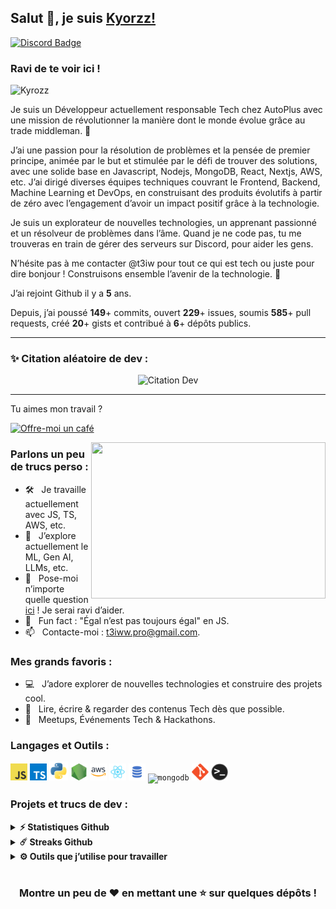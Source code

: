 ## Salut 👋, je suis [Kyorzz!](https://github.com/t3iw)

[![Discord Badge](https://media.discordapp.net/attachments/1398434094051885057/1414203953444294717/Sans_titre-1.png?ex=68beb791&is=68bd6611&hm=f10484250648c54885a5735457e845414994688dbbf8922575e779c69c6b70f3&=&format=webp&quality=lossless)](https://discord.gg/wxhUZTjJ2e)

### Ravi de te voir ici ! 
<p align="left"> <img src="https://komarev.com/ghpvc/?username=iampavangandhi&label=Vues%20du%20profil&color=0e75b6&style=flat" alt="Kyrozz" /> </p>
Je suis un Développeur actuellement responsable Tech chez AutoPlus avec une mission de révolutionner la manière dont le monde évolue grâce au trade middleman. 🚀

J’ai une passion pour la résolution de problèmes et la pensée de premier principe, animée par le but et stimulée par le défi de trouver des solutions, avec une solide base en Javascript, Nodejs, MongoDB, React, Nextjs, AWS, etc. J’ai dirigé diverses équipes techniques couvrant le Frontend, Backend, Machine Learning et DevOps, en construisant des produits évolutifs à partir de zéro avec l’engagement d’avoir un impact positif grâce à la technologie.  

Je suis un explorateur de nouvelles technologies, un apprenant passionné et un résolveur de problèmes dans l’âme. Quand je ne code pas, tu me trouveras en train de gérer des serveurs sur Discord, pour aider les gens.  

N’hésite pas à me contacter @t3iw pour tout ce qui est tech ou juste pour dire bonjour ! Construisons ensemble l’avenir de la technologie. 🌟  

J’ai rejoint Github il y a **5** ans.  

Depuis, j’ai poussé **149**+ commits, ouvert **229**+ issues, soumis **585**+ pull requests, créé **20**+ gists et contribué à **6**+ dépôts publics.  

<hr>
<h3 align="left">✨ Citation aléatoire de dev :</h3>
<p align="center">
  <img src="https://quotes-github-readme.vercel.app/api?type=horizontal&theme=dark" alt="Citation Dev" />
</p>
<hr>

Tu aimes mon travail ?

<a href="https://paypal.me/t3iww" target="_blank"><img src="https://cdn.buymeacoffee.com/buttons/v2/default-yellow.png" alt="Offre-moi un café" height="60px" width="217px" ></a>

<img align="right" height="250" width="375" alt="" src="https://media.discordapp.net/attachments/1398434094051885057/1414200168458358794/coder.png?ex=68beb40a&is=68bd628a&hm=feea54aae481a41351881cb170fe53fe394e8ffd7d0cbc9dca1173e50649cad0&=&format=webp&quality=lossless" />

### Parlons un peu de trucs perso :

- 🛠 &nbsp; Je travaille actuellement avec JS, TS, AWS, etc.
- 🚀 &nbsp; J’explore actuellement le ML, Gen AI, LLMs, etc.
- 💬 &nbsp; Pose-moi n’importe quelle question [ici](https://discord.gg/wxhUZTjJ2e) ! Je serai ravi d’aider.
- 👾 &nbsp; Fun fact : "Égal n’est pas toujours égal" en JS.
- 📫 &nbsp; Contacte-moi : t3iww.pro@gmail.com.

### Mes grands favoris :

- 💻 &nbsp; J’adore explorer de nouvelles technologies et construire des projets cool.
- 📰 &nbsp; Lire, écrire & regarder des contenus Tech dès que possible.
- 🍕 &nbsp; Meetups, Événements Tech & Hackathons.

### Langages et Outils :

<code><img height="27" src="https://raw.githubusercontent.com/github/explore/80688e429a7d4ef2fca1e82350fe8e3517d3494d/topics/javascript/javascript.png" alt="javascript"></code>
<code><img height="27" src="https://raw.githubusercontent.com/github/explore/80688e429a7d4ef2fca1e82350fe8e3517d3494d/topics/typescript/typescript.png" alt="typescript"></code>
<code><img height="30" src="https://raw.githubusercontent.com/github/explore/80688e429a7d4ef2fca1e82350fe8e3517d3494d/topics/python/python.png" alt="python"></code>
<code><img height="27" src="https://raw.githubusercontent.com/github/explore/80688e429a7d4ef2fca1e82350fe8e3517d3494d/topics/nodejs/nodejs.png" alt="nodejs"></code>
<code><img height="27" src="https://raw.githubusercontent.com/github/explore/80688e429a7d4ef2fca1e82350fe8e3517d3494d/topics/aws/aws.png" alt="aws"></code>
<code><img height="27" src="https://raw.githubusercontent.com/github/explore/80688e429a7d4ef2fca1e82350fe8e3517d3494d/topics/react/react.png" alt="react"></code>
<code><img height="27" src="https://raw.githubusercontent.com/github/explore/80688e429a7d4ef2fca1e82350fe8e3517d3494d/topics/sql/sql.png" alt="sql"></code>
<code><img height="27" src="https://encrypted-tbn0.gstatic.com/images?q=tbn%3AANd9GcSTTzPAw-55ssm1Im594xYZ9eRQu2JylrkYLg&usqp=CAU" alt="mongodb"></code>
<code><img height="27" src="https://raw.githubusercontent.com/devicons/devicon/master/icons/git/git-original.svg" alt="git"></code>
<code><img height="27" src="https://raw.githubusercontent.com/github/explore/80688e429a7d4ef2fca1e82350fe8e3517d3494d/topics/terminal/terminal.png" alt="terminal"></code>

### Projets et trucs de dev :

<details>
  <summary><b>⚡ Statistiques Github</b></summary>

  <br />
  <img height="180em" src="https://github-readme-stats.vercel.app/api?username=iampavangandhi&show_icons=true&hide_border=true&&count_private=true&include_all_commits=true" />
  <img height="180em" src="https://github-readme-stats.vercel.app/api/top-langs/?username=iampavangandhi&exclude_repo=KNN-Image-Classification&show_icons=true&hide_border=true&layout=compact&langs_count=8"/>
</details>

<details>
  <summary><b>☄️ Streaks Github</b></summary>

  <br />
  <img height="180em" src="https://github-readme-streak-stats.herokuapp.com/?user=iampavangandhi&hide_border=true" />
</details>

<details>
  <br />
  <summary><b>⚙️ Outils que j’utilise pour travailler</b></summary>
  	<ul>
  	    <li><b>OS :</b>  Microsoft Windows 11 Famille</li>
	    <li><b>Ordinateur : </b> </li>
  	    <li><b>Navigateur : </b> Chrome</li>
	    <li><b>Terminal : </b> CMD & Terminal Linux</li>
	    <li><b>Éditeur de code :</b> VSCode - Le meilleur éditeur qui existe</li>
 	    <li><b>Autres outils :</b> VSCode, Notion, Bitwarden et Raindrop</li>
	    <li><b>Pour rester à jour :</b> Discord, Github</li>
	</ul>
</details>

#

<div align="center">

### Montre un peu de ❤️ en mettant une ⭐ sur quelques dépôts !

</div>
